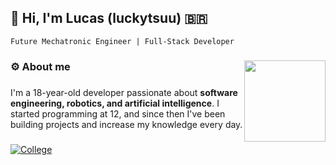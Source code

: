 ## 👋 Hi, I'm Lucas **(luckytsuu)** 🇧🇷
```Future Mechatronic Engineer | Full-Stack Developer```

###

<img align="right" height="130" style="margin-left:2px;" src="./duck.gif"/>

###

<h3 align="left">⚙️ About me</h3>

###

I'm a 18-year-old developer passionate about **software engineering, robotics, and artificial intelligence**. I started programming at 12, and since then I've been building projects and increase my knowledge every day.

###

[![College](https://img.shields.io/badge/Mechatronics%20Engineering-UPE-blue)](https://poli.br/engenharia-de-controle-e-automacao/)
